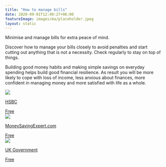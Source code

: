 ```yaml
---
title: "How to manage bills"
date: 2020-09-01T12:49:27+06:00
featureImage: images/ma/placeholder.jpeg
layout: static
---
```


Minimise and manage bills for extra peace of mind.

Discover how to manage your bills closely to avoid penalties and start cutting out anything that is not a necessity. Check regularly to stay on top of things.

Building good money habits and making simple savings on everyday spending helps build good financial resilience. As result you will be more likely to cope with loss of income, less anxious about finances, more confident in managing money and more satisfied with life as a whole.

<a class="ma-link" href="https://www.hsbc.co.uk/financial-fitness/everyday-budgeting/how-to-manage-bills/"><div class="ma-card ma-card-Wealth"><div class="ma-icon"><img src ="/images/icon-check.png"/></div><div class="ma-name"><p>HSBC</p></div><div class="ma-paid-text"><span>Free</span></div></div></a><a class="ma-link" href="https://www.moneysavingexpert.com/family/money-help/"><div class="ma-card ma-card-Wealth"><div class="ma-icon"><img src ="/images/icon-check.png"/></div><div class="ma-name"><p>MoneySavingExpert.com</p></div><div class="ma-paid-text"><span>Free</span></div></div></a><a class="ma-link" href="https://helpforhouseholds.campaign.gov.uk/"><div class="ma-card ma-card-Wealth"><div class="ma-icon"><img src ="/images/icon-check.png"/></div><div class="ma-name"><p>UK Government</p></div><div class="ma-paid-text"><span>Free</span></div></div></a>  

<br/><br/>






